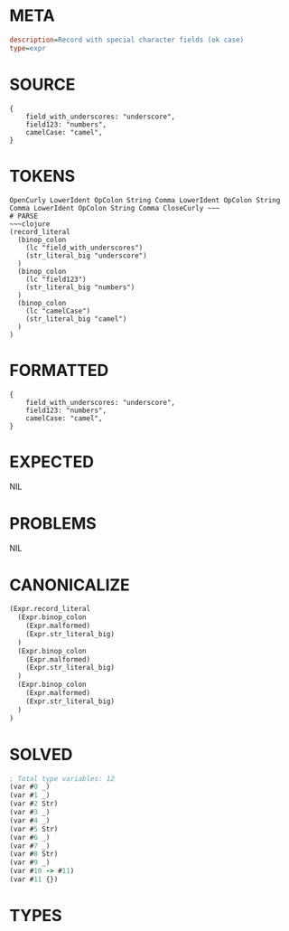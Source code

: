 # META
~~~ini
description=Record with special character fields (ok case)
type=expr
~~~
# SOURCE
~~~roc
{
    field_with_underscores: "underscore",
    field123: "numbers",
    camelCase: "camel",
}
~~~
# TOKENS
~~~text
OpenCurly LowerIdent OpColon String Comma LowerIdent OpColon String Comma LowerIdent OpColon String Comma CloseCurly ~~~
# PARSE
~~~clojure
(record_literal
  (binop_colon
    (lc "field_with_underscores")
    (str_literal_big "underscore")
  )
  (binop_colon
    (lc "field123")
    (str_literal_big "numbers")
  )
  (binop_colon
    (lc "camelCase")
    (str_literal_big "camel")
  )
)
~~~
# FORMATTED
~~~roc
{
	field_with_underscores: "underscore",
	field123: "numbers",
	camelCase: "camel",
}
~~~
# EXPECTED
NIL
# PROBLEMS
NIL
# CANONICALIZE
~~~clojure
(Expr.record_literal
  (Expr.binop_colon
    (Expr.malformed)
    (Expr.str_literal_big)
  )
  (Expr.binop_colon
    (Expr.malformed)
    (Expr.str_literal_big)
  )
  (Expr.binop_colon
    (Expr.malformed)
    (Expr.str_literal_big)
  )
)
~~~
# SOLVED
~~~clojure
; Total type variables: 12
(var #0 _)
(var #1 _)
(var #2 Str)
(var #3 _)
(var #4 _)
(var #5 Str)
(var #6 _)
(var #7 _)
(var #8 Str)
(var #9 _)
(var #10 -> #11)
(var #11 {})
~~~
# TYPES
~~~roc
~~~

